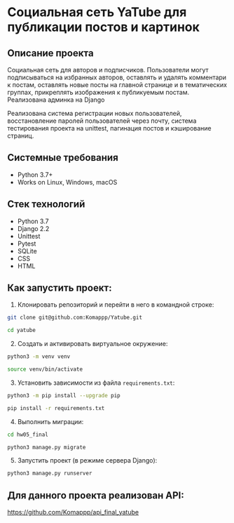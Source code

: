 Социальная сеть YaTube для публикации постов и картинок
=====

Описание проекта
----------

Социальная сеть для авторов и подписчиков. Пользователи могут подписываться на избранных авторов, оставлять и удалять комментари к постам, оставлять новые посты на главной странице и в тематических группах, прикреплять изображения к публикуемым постам. Реализована админка на Django

Реализована система регистрации новых пользователей, восстановление паролей пользователей через почту, система тестирования проекта на unittest, пагинация постов и кэширование страниц.

Системные требования
----------
* Python 3.7+
* Works on Linux, Windows, macOS

Стек технологий
----------
* Python 3.7
* Django 2.2 
* Unittest
* Pytest
* SQLite
* CSS
* HTML

Как запустить проект:
----------

1. Клонировать репозиторий и перейти в него в командной строке:
```bash
git clone git@github.com:Komappp/Yatube.git

cd yatube
```
2. Cоздать и активировать виртуальное окружение:
```bash
python3 -m venv venv

source venv/bin/activate
```
3. Установить зависимости из файла ```requirements.txt```:
```bash
python3 -m pip install --upgrade pip

pip install -r requirements.txt
```
4. Выполнить миграции:
```bash
cd hw05_final

python3 manage.py migrate
```
5. Запустить проект (в режиме сервера Django):
```bash
python3 manage.py runserver
```
## Для данного проекта реализован API:
https://github.com/Komappp/api_final_yatube
